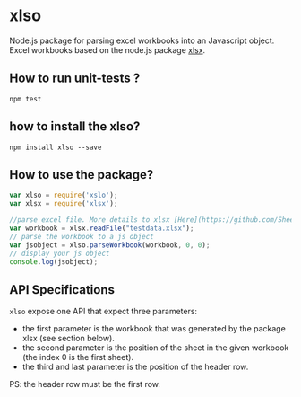 # xlso
Node.js package for parsing excel workbooks into an Javascript object. Excel workbooks based on the node.js package [xlsx](https://github.com/SheetJS/js-xlsx).

## How to run unit-tests ?

```Schell
npm test
```

## how to install the xlso?
```Schell
npm install xlso --save
```

## How to use the package?
```Javascript
var xlso = require('xslo');
var xlsx = require('xlsx');

//parse excel file. More details to xlsx [Here](https://github.com/SheetJS/js-xlsx)
var workbook = xlsx.readFile("testdata.xlsx");
// parse the workbook to a js object
var jsobject = xlso.parseWorkbook(workbook, 0, 0);
// display your js object
console.log(jsobject);
```

## API Specifications
`xlso` expose one API that expect three parameters:
* the first parameter is the workbook that was generated by the package xlsx (see section below).
* the second parameter is the position of the sheet in the given workbook (the index 0 is the first sheet).
* the third and last parameter is the position of the header row.

PS: the header row must be the first row.
